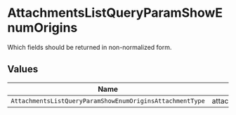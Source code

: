 # AttachmentsListQueryParamShowEnumOrigins

Which fields should be returned in non-normalized form.


## Values

| Name                                                     | Value                                                    |
| -------------------------------------------------------- | -------------------------------------------------------- |
| `AttachmentsListQueryParamShowEnumOriginsAttachmentType` | attachment_type                                          |